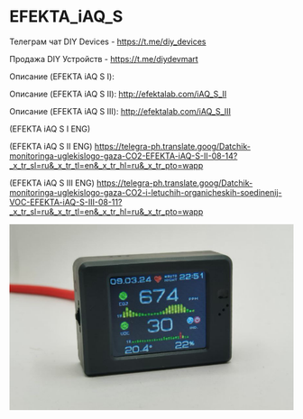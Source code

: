 # EFEKTA_iAQ_S

Телеграм чат DIY Devices - https://t.me/diy_devices

Продажа DIY Устройств - https://t.me/diydevmart

Описание (EFEKTA iAQ S I):

Описание (EFEKTA iAQ S II): http://efektalab.com/iAQ_S_II

Описание (EFEKTA iAQ S III): http://efektalab.com/iAQ_S_III

(EFEKTA iAQ S I ENG) 

(EFEKTA iAQ S II ENG) https://telegra-ph.translate.goog/Datchik-monitoringa-uglekislogo-gaza-CO2-EFEKTA-iAQ-S-II-08-14?_x_tr_sl=ru&_x_tr_tl=en&_x_tr_hl=ru&_x_tr_pto=wapp

(EFEKTA iAQ S III ENG) https://telegra-ph.translate.goog/Datchik-monitoringa-uglekislogo-gaza-CO2-i-letuchih-organicheskih-soedinenij-VOC-EFEKTA-iAQ-S-III-08-11?_x_tr_sl=ru&_x_tr_tl=en&_x_tr_hl=ru&_x_tr_pto=wapp

![EFEKTA iAQ S III](https://raw.githubusercontent.com/smartboxchannel/EFEKTA_iAQ_S_I_II_III/main/Images/6385dd77b70b642bd38d1.png) 
